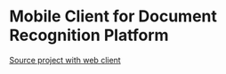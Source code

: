 # Mobile Client for Document Recognition Platform

[Source project with web client](https://github.com/L1keACat/recognition-platform-web)
